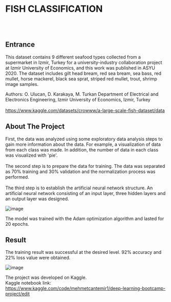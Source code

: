 # FISH CLASSIFICATION 
<br><br>
## Entrance

This dataset contains 9 different seafood types collected from a supermarket in Izmir, Turkey
for a university-industry collaboration project at Izmir University of Economics, and this work
was published in ASYU 2020.
The dataset includes gilt head bream, red sea bream, sea bass, red mullet, horse mackerel,
black sea sprat, striped red mullet, trout, shrimp image samples.<br>

Authors: O. Ulucan, D. Karakaya, M. Turkan
Department of Electrical and Electronics Engineering, Izmir University of Economics, Izmir, Turkey<br><br>
https://www.kaggle.com/datasets/crowww/a-large-scale-fish-dataset/data


## About The Project

First, the data was analyzed using some exploratory data analysis steps to gain more information about the data.
For example, a visualization of data from each class was made. In addition, the number of data in each class was visualized with 'pie'.<br><br>
The second step is to prepare the data for training. The data was separated as 70% training and 30% validation and the normalization process was performed.<br><br>
The third step is to establish the artificial neural network structure. An artificial neural network consisting of an input layer, three hidden layers and an output layer was designed.

![image](https://github.com/user-attachments/assets/929da093-7b6b-4deb-83b2-ff4c46d05352)

The model was trained with the Adam optimization algorithm and lasted for 20 epochs.

## Result

The training result was successful at the desired level. 92% accuracy and 22% loss value were obtained.

![image](https://github.com/user-attachments/assets/69268569-c40f-42d2-bbbf-852d0ec44cf8)

The project was developed on Kaggle.<br>
Kaggle notebook link:  https://www.kaggle.com/code/mehmetcantemir1/deep-learning-bootcamp-project/edit
